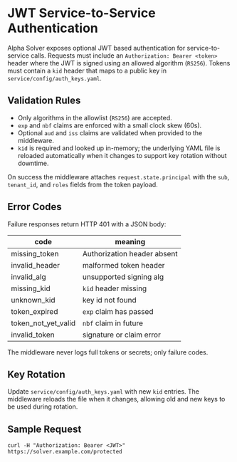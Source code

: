 # JWT Service-to-Service Authentication

Alpha Solver exposes optional JWT based authentication for service-to-service
calls. Requests must include an `Authorization: Bearer <token>` header where the
JWT is signed using an allowed algorithm (`RS256`). Tokens must contain a `kid`
header that maps to a public key in `service/config/auth_keys.yaml`.

## Validation Rules
- Only algorithms in the allowlist (`RS256`) are accepted.
- `exp` and `nbf` claims are enforced with a small clock skew (60s).
- Optional `aud` and `iss` claims are validated when provided to the middleware.
- `kid` is required and looked up in-memory; the underlying YAML file is
  reloaded automatically when it changes to support key rotation without
  downtime.

On success the middleware attaches `request.state.principal` with the `sub`,
`tenant_id`, and `roles` fields from the token payload.

## Error Codes
Failure responses return HTTP 401 with a JSON body:

| code             | meaning                    |
|------------------|----------------------------|
| missing_token    | Authorization header absent|
| invalid_header   | malformed token header     |
| invalid_alg      | unsupported signing alg    |
| missing_kid      | `kid` header missing       |
| unknown_kid      | key id not found           |
| token_expired    | `exp` claim has passed     |
| token_not_yet_valid | `nbf` claim in future  |
| invalid_token    | signature or claim error   |

The middleware never logs full tokens or secrets; only failure codes.

## Key Rotation
Update `service/config/auth_keys.yaml` with new `kid` entries. The middleware
reloads the file when it changes, allowing old and new keys to be used during
rotation.

## Sample Request
```
curl -H "Authorization: Bearer <JWT>" https://solver.example.com/protected
```
